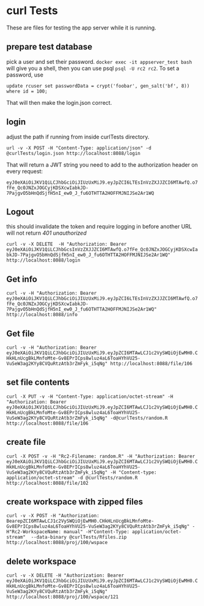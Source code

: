 # curl Tests

These are files for testing the app server while it is running.

## prepare test database

pick a user and set their password. `docker exec -it appserver_test bash` will give you a shell, then you can use psql `psql -U rc2 rc2`. To set a password, use

`update rcuser set passwordData = crypt('foobar', gen_salt('bf', 8)) where id = 100;`

That will then make the login.json correct.

## login

adjust the path if running from inside curlTests directory. 

`url -v -X POST -H "Content-Type: application/json" -d @curlTests/login.json http://localhost:8088/login`

That will return a JWT string you need to add to the authorization header on every request:

`eyJ0eXAiOiJKV1QiLCJhbGciOiJIUzUxMiJ9.eyJpZCI6LTEsInVzZXJJZCI6MTAwfQ.o7fFe_Qc0JNZxJOGCyjKDSXcwIabkJD-7PajgvO5bHnQdSjfH5nI_ew0_J_fu6OTHTTA2HOFFMJNIJSe2Ar1WQ`

 ## Logout
 
 this should invalidate the token and require logging in before another URL will not return _401 unauthorized_
 
`curl -v -X DELETE  -H "Authorization: Bearer eyJ0eXAiOiJKV1QiLCJhbGcsInVzZXJJZCI6MTAwfQ.o7fFe_Qc0JNZxJOGCyjKDSXcwIabkJD-7PajgvO5bHnQdSjfH5nI_ew0_J_fu6OTHTTA2HOFFMJNIJSe2Ar1WQ" http://localhost:8088/login`

## Get info

 `curl -v -H "Authorization: Bearer eyJ0eXAiOiJKV1QiLCJhbGciOiJIUzUxMiJ9.eyJpZCI6LTEsInVzZXJJZCI6MTAwfQ.o7fFe_Qc0JNZxJOGCyjKDSXcwIabkJD-7PajgvO5bHnQdSjfH5nI_ew0_J_fu6OTHTTA2HOFFMJNIJSe2Ar1WQ" http://localhost:8088/info`
 
## Get file

`curl -v -H "Authorization: Bearer eyJ0eXAiOiJKV1QiLCJhbGciOiJIUzUxMiJ9.eyJpZCI6MTAwLCJ1c2VySWQiOjEwMH0.CHkHLnUcgBkLMnfoMte-Gv8EPrICps8wluz4aL6ToaHYhVU25-VuSeW3ag2KYy8CVQuRtzAtb3rZmFyk_i5qNg" http://localhost:8088/file/106`

## set file contents

`curl -X PUT -v -H "Content-Type: application/octet-stream" -H "Authorization: Bearer eyJ0eXAiOiJKV1QiLCJhbGciOiJIUzUxMiJ9.eyJpZCI6MTAwLCJ1c2VySWQiOjEwMH0.CHkHLnUcgBkLMnfoMte-Gv8EPrICps8wluz4aL6ToaHYhVU25-VuSeW3ag2KYy8CVQuRtzAtb3rZmFyk_i5qNg" -d@curlTests/random.R  http://localhost:8088/file/106`

## create file

`curl -X POST -v -H "Rc2-Filename: random.R" -H "Authorization: Bearer eyJ0eXAiOiJKV1QiLCJhbGciOiJIUzUxMiJ9.eyJpZCI6MTAwLCJ1c2VySWQiOjEwMH0.CHkHLnUcgBkLMnfoMte-Gv8EPrICps8wluz4aL6ToaHYhVU25-VuSeW3ag2KYy8CVQuRtzAtb3rZmFyk_i5qNg" -H "Content-type: application/octet-stream" -d @curlTests/random.R  http://localhost:8088/file/102`

## create workspace with zipped files

`curl -v -X POST -H "Authorization: BearepZCI6MTAwLCJ1c2VySWQiOjEwMH0.CHkHLnUcgBkLMnfoMte-Gv8EPrICps8wluz4aL6ToaHYhVU25-VuSeW3ag2KYy8CVQuRtzAtb3rZmFyk_i5qNg" -H"Rc2-WorkspaceName: manual" -H"Content-Type: application/octet-stream"  --data-binary @curlTests/Rfiles.zip  http://localhost:8088/proj/100/wspace`

## delete workspace

`curl -v -X DELETE -H "Authorization: Bearer eyJ0eXAiOiJKV1QiLCJhbGciOiJIUzUxMiJ9.eyJpZCI6MTAwLCJ1c2VySWQiOjEwMH0.CHkHLnUcgBkLMnfoMte-Gv8EPrICps8wluz4aL6ToaHYhVU25-VuSeW3ag2KYy8CVQuRtzAtb3rZmFyk_i5qNg"  http://localhost:8088/proj/100/wspace/121`
